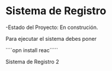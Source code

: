   <h1>Sistema de Registro </h1>

  -Estado del Proyecto: En construción.

  Para ejecutar el sistema debes poner

````opn install reac`````

  Sistema de Registro 2
  
